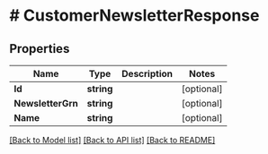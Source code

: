 # # CustomerNewsletterResponse


## Properties 


Name | Type | Description | Notes
------------ | ------------- | ------------- | -------------
**Id**| **string** |   | [optional]
**NewsletterGrn**| **string** |   | [optional]
**Name**| **string** |   | [optional]


[[Back to Model list]](../../README.md#models) [[Back to API list]](../../README.md#endpoints) [[Back to README]](../../README.md)

